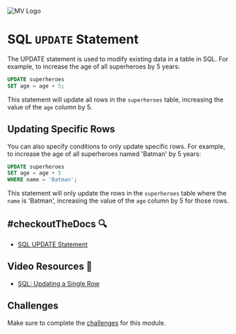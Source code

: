![MV Logo](/logo.jpg)

# SQL `UPDATE` Statement
The UPDATE statement is used to modify existing data in a table in SQL. For example, to increase the age of all superheroes by 5 years:
```sql
UPDATE superheroes
SET age = age + 5;
```
This statement will update all rows in the `superheroes` table, increasing the value of the `age` column by 5.

## Updating Specific Rows
You can also specify conditions to only update specific rows. For example, to increase the age of all superheroes named 'Batman' by 5 years:
```sql
UPDATE superheroes
SET age = age + 5
WHERE name = 'Batman';
```
This statement will only update the rows in the `superheroes` table where the `name` is 'Batman', increasing the value of the `age` column by 5 for those rows.


## #checkoutTheDocs 🔍
- [SQL UPDATE Statement](https://www.w3schools.com/sql/sql_update.asp)

## Video Resources 🎥
- [SQL: Updating a Single Row](https://www.youtube.com/watch?v=7S_tz1z_5bA&t=10418s)

## Challenges
Make sure to complete the [challenges](challenges.md) for this module.
